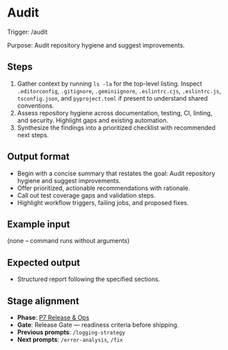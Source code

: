 # Audit

Trigger: /audit

Purpose: Audit repository hygiene and suggest improvements.

## Steps

1. Gather context by running `ls -la` for the top-level listing. Inspect `.editorconfig`, `.gitignore`, `.geminiignore`, `.eslintrc.cjs`, `.eslintrc.js`, `tsconfig.json`, and `pyproject.toml` if present to understand shared conventions.
2. Assess repository hygiene across documentation, testing, CI, linting, and security. Highlight gaps and existing automation.
3. Synthesize the findings into a prioritized checklist with recommended next steps.

## Output format

- Begin with a concise summary that restates the goal: Audit repository hygiene and suggest improvements.
- Offer prioritized, actionable recommendations with rationale.
- Call out test coverage gaps and validation steps.
- Highlight workflow triggers, failing jobs, and proposed fixes.

## Example input

(none – command runs without arguments)

## Expected output

- Structured report following the specified sections.

## Stage alignment

- **Phase**: [P7 Release & Ops](WORKFLOW.md#p7-release--ops)
- **Gate**: Release Gate — readiness criteria before shipping.
- **Previous prompts**: `/logging-strategy`
- **Next prompts**: `/error-analysis`, `/fix`
